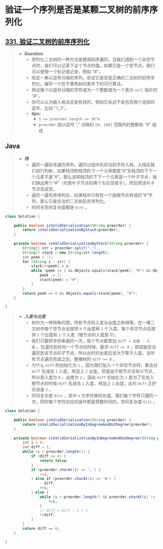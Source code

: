 # 验证一个序列是否是某颗二叉树的前序序列化

## [331. 验证二叉树的前序序列化](https://leetcode.cn/problems/verify-preorder-serialization-of-a-binary-tree/)

> - ***Question***
>   - 序列化二叉树的一种方法是使用前序遍历。当我们遇到一个非空节点时，我们可以记录下这个节点的值。如果它是一个空节点，我们可以使用一个标记值记录，例如 "#"。
>   - 给定一串以逗号分隔的序列，验证它是否是正确的二叉树的前序序列化。编写一个在不重构树的条件下的可行算法。
>   - 保证每个以逗号分隔的字符或为一个整数或为一个表示 `null` 指针的 "#"。
>   - 你可以认为输入格式总是有效的，例如它永远不会包含两个连续的逗号，比如 "1,,3"。
>   - ***tips:***
>     - `1 <= preorder.length <= 10^4`
>     - `preorder` 由以逗号 “,” 分隔的 `[0, 100]` 范围内的整数和 “#” 组成

## Java

> - ***栈***
>   - 遍历一遍前序遍历序列，遍历过程中先将当前字符入栈，入栈后我们进行判断，如果栈顶和栈顶的下一个元素都是“#”且栈顶的下下一个元素不是“#”，那么说明栈顶的下下一个元素是一个叶子节点，我们弹出两个“#”（代表叶子节点的两个左右空孩子），然后把该叶子节点变成空。
>   - 遍历一遍先序序列后，如果栈中只存在一个由根节点转成的“#”字符，那么它是合法的二叉树前序序列化。
>   - 时间与空间复杂度都是 `O(n)` 。

```java
class Solution {
    
    public boolean isValidSerialization(String preorder) {
        return isValidSerializationByStack(preorder);
    }
    
    private boolean isValidSerializationByStack(String preorder) {
        String[] str = preorder.split(",");
        String[] stack = new String[str.length];
        int peek = -1;
        for (String s : str) {
            stack[++peek] = s;
            while (peek >= 2 && Objects.equals(stack[peek], "#") && Objects.equals(stack[peek - 1], "#") && !Objects.equals(stack[peek - 2], "#")) {
                peek -= 2;
                stack[peek] = "#";
            }
        }
        return peek == 0 && Objects.equals(stack[peek], "#");
    }

}
```

> - ***入度与出度***
>   - 树作为一种特殊的图，所有节点的入度与出度之和相等。在一棵二叉树中每个空节点会提供 `0` 个出度和 `1` 个入度。每个非空节点会提供 `2` 个出度和 `1` 个入度（根节点的入度是 0）。
>   - 我们只要把字符串遍历一次，每个节点都累加 `diff = 出度 - 入度` 。在遍历到任何一个节点的时候，要求 `diff >= 0` ，原因是还没遍历到该节点的子节点，所以此时的出度应该大于等于入度。当所有节点遍历完成之后，整棵树的 `diff == 0` 。
>   - 为什么 `diff` 的初始化为 `1` 。因为我们加入一个非空节点时，都会对 `diff` 先减去 `1` 入度，再加上 `2` 出度。但是由于根节点没有父节点，所以其入度为 `0` ，出度为 `2` 。因此 `diff` 初始化为 `1` 是为了在加入根节点的时候 `diff` 先减去 `1` 入度，再加上 `2` 出度，此时 `diff` 正好应该是 `2` 。
>   - 时间复杂度 `O(n)` ，其中 `n` 为字符串的长度。我们每个字符只遍历一次，同时每个字符对应的操作都是常数时间的。空间复杂度 `O(1)` 。

```java
class Solution {
    
    public boolean isValidSerialization(String preorder) {
        return isValidSerializationByInDegreeAndOutDegree(preorder);
    }
    
    private boolean isValidSerializationByInDegreeAndOutDegree(String preorder) {
        int i = 0;
        int diff = 1;
        while (i < preorder.length()) {
            if (diff <= 0) {
                return false;
            }
            if (preorder.charAt(i) == ',') {
                ++i;
            } else if (preorder.charAt(i) == '#') {
                --diff;
                ++i;
            } else {
                while (i < preorder.length() && preorder.charAt(i) != ',') {
                    ++i;
                }
                // diff = diff - 1 + 2
                ++diff;
            }
        }
        return diff == 0;
    }
    
}
```
